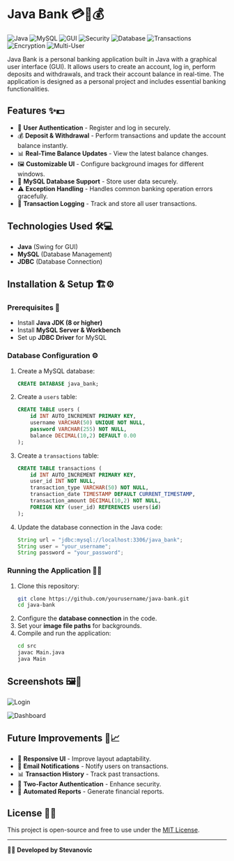 # Java Bank 💳🏦💰

![Java](https://img.shields.io/badge/Java-ED8B00?style=for-the-badge&logo=openjdk&logoColor=white)
![MySQL](https://img.shields.io/badge/MySQL-4479A1?style=for-the-badge&logo=mysql&logoColor=white)
![GUI](https://img.shields.io/badge/GUI-Swing-blue?style=for-the-badge)
![Security](https://img.shields.io/badge/Security-Enabled-green?style=for-the-badge)
![Database](https://img.shields.io/badge/Database-SQL-important?style=for-the-badge)
![Transactions](https://img.shields.io/badge/Transactions-Secure-blue?style=for-the-badge)
![Encryption](https://img.shields.io/badge/Encryption-AES256-critical?style=for-the-badge)
![Multi-User](https://img.shields.io/badge/Multi--User-Support-orange?style=for-the-badge)

Java Bank is a personal banking application built in Java with a graphical user interface (GUI). It allows users to create an account, log in, perform deposits and withdrawals, and track their account balance in real-time. The application is designed as a personal project and includes essential banking functionalities.

## Features ✨💵

- 🔐 **User Authentication** - Register and log in securely.
- 💰 **Deposit & Withdrawal** - Perform transactions and update the account balance instantly.
- 📊 **Real-Time Balance Updates** - View the latest balance changes.
- 🖼 **Customizable UI** - Configure background images for different windows.
- 📂 **MySQL Database Support** - Store user data securely.
- ⚠️ **Exception Handling** - Handles common banking operation errors gracefully.
- 🔄 **Transaction Logging** - Track and store all user transactions.

## Technologies Used 🛠💻

- **Java** (Swing for GUI)
- **MySQL** (Database Management)
- **JDBC** (Database Connection)

## Installation & Setup 🏗⚙️

### Prerequisites 📌
- Install **Java JDK (8 or higher)**
- Install **MySQL Server & Workbench**
- Set up **JDBC Driver** for MySQL

### Database Configuration ⚙️
1. Create a MySQL database:
   ```sql
   CREATE DATABASE java_bank;
   ```
2. Create a `users` table:
   ```sql
   CREATE TABLE users (
       id INT AUTO_INCREMENT PRIMARY KEY,
       username VARCHAR(50) UNIQUE NOT NULL,
       password VARCHAR(255) NOT NULL,
       balance DECIMAL(10,2) DEFAULT 0.00
   );
   ```
3. Create a `transactions` table:
   ```sql
   CREATE TABLE transactions (
       id INT AUTO_INCREMENT PRIMARY KEY,
       user_id INT NOT NULL,
       transaction_type VARCHAR(50) NOT NULL,
       transaction_date TIMESTAMP DEFAULT CURRENT_TIMESTAMP,
       transaction_amount DECIMAL(10,2) NOT NULL,
       FOREIGN KEY (user_id) REFERENCES users(id)
   );
   ```
4. Update the database connection in the Java code:
   ```java
   String url = "jdbc:mysql://localhost:3306/java_bank";
   String user = "your_username";
   String password = "your_password";
   ```

### Running the Application 🚀💡
1. Clone this repository:
   ```bash
   git clone https://github.com/yourusername/java-bank.git
   cd java-bank
   ```
2. Configure the **database connection** in the code.
3. Set your **image file paths** for backgrounds.
4. Compile and run the application:
   ```bash
   cd src
   javac Main.java
   java Main
   ```

## Screenshots 🖼📸

![Login](https://via.placeholder.com/600x300?text=Login+Screen)

![Dashboard](https://via.placeholder.com/600x300?text=Dashboard)

## Future Improvements 🚀📈
- 📱 **Responsive UI** - Improve layout adaptability.
- 📩 **Email Notifications** - Notify users on transactions.
- 📊 **Transaction History** - Track past transactions.
- 🔑 **Two-Factor Authentication** - Enhance security.
- 🔄 **Automated Reports** - Generate financial reports.

## License 📜✅
This project is open-source and free to use under the [MIT License](LICENSE).

---

👨‍💻 **Developed by Stevanovic**

